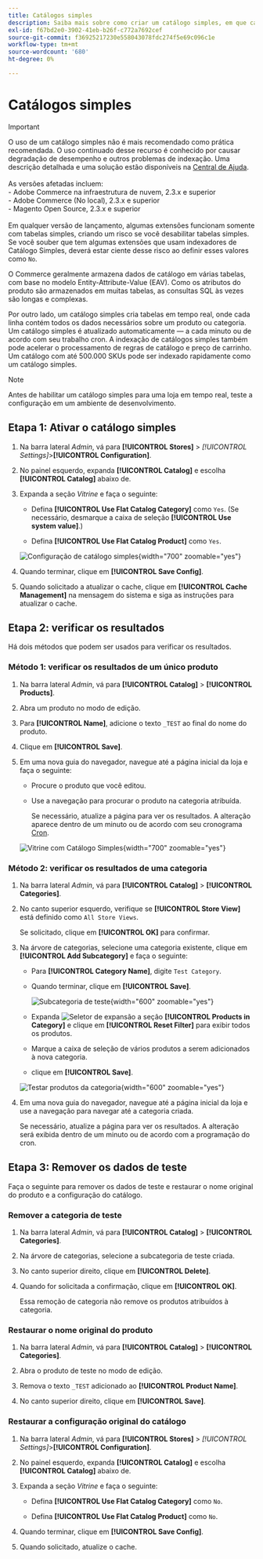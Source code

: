 ```yaml
---
title: Catálogos simples
description: Saiba mais sobre como criar um catálogo simples, em que cada linha contém todos os dados necessários sobre um produto ou categoria.
exl-id: f67bd2e0-3902-41eb-b26f-c772a7692cef
source-git-commit: f36925217230e558043078fdc274f5e69c096c1e
workflow-type: tm+mt
source-wordcount: '680'
ht-degree: 0%

---
```


# Catálogos simples

>[!IMPORTANT]
>
>O uso de um catálogo simples não é mais recomendado como prática recomendada. O uso continuado desse recurso é conhecido por causar degradação de desempenho e outros problemas de indexação. Uma descrição detalhada e uma solução estão disponíveis na [Central de Ajuda](https://experienceleague.adobe.com/docs/commerce-knowledge-base/kb/troubleshooting/miscellaneous/slow-performance-slow-and-long-running-crons.html).<br/><br/>As versões afetadas incluem: <br/>- Adobe Commerce na infraestrutura de nuvem, 2.3.x e superior<br/>- Adobe Commerce (No local), 2.3.x e superior<br/>- Magento Open Source, 2.3.x e superior <br/><br/>Em qualquer versão de lançamento, algumas extensões funcionam somente com tabelas simples, criando um risco se você desabilitar tabelas simples. Se você souber que tem algumas extensões que usam indexadores de Catálogo Simples, deverá estar ciente desse risco ao definir esses valores como `No`.

O Commerce geralmente armazena dados de catálogo em várias tabelas, com base no modelo Entity-Attribute-Value (EAV). Como os atributos do produto são armazenados em muitas tabelas, as consultas SQL às vezes são longas e complexas.

Por outro lado, um catálogo simples cria tabelas em tempo real, onde cada linha contém todos os dados necessários sobre um produto ou categoria. Um catálogo simples é atualizado automaticamente — a cada minuto ou de acordo com seu trabalho cron. A indexação de catálogos simples também pode acelerar o processamento de regras de catálogo e preço de carrinho. Um catálogo com até 500.000 SKUs pode ser indexado rapidamente como um catálogo simples.

>[!NOTE]
>
>Antes de habilitar um catálogo simples para uma loja em tempo real, teste a configuração em um ambiente de desenvolvimento.

## Etapa 1: Ativar o catálogo simples

1. Na barra lateral _Admin_, vá para **[!UICONTROL Stores]** > _[!UICONTROL Settings]_>**[!UICONTROL Configuration]**.

1. No painel esquerdo, expanda **[!UICONTROL Catalog]** e escolha **[!UICONTROL Catalog]** abaixo de.

1. Expanda a seção _Vitrine_ e faça o seguinte:

   - Defina **[!UICONTROL Use Flat Catalog Category]** como `Yes`. (Se necessário, desmarque a caixa de seleção **[!UICONTROL Use system value]**.)

   - Defina **[!UICONTROL Use Flat Catalog Product]** como `Yes`.

   ![Configuração de catálogo simples](./assets/use-flat-catalog.png){width="700" zoomable="yes"}

1. Quando terminar, clique em **[!UICONTROL Save Config]**.

1. Quando solicitado a atualizar o cache, clique em **[!UICONTROL Cache Management]** na mensagem do sistema e siga as instruções para atualizar o cache.

## Etapa 2: verificar os resultados

Há dois métodos que podem ser usados para verificar os resultados.

### Método 1: verificar os resultados de um único produto

1. Na barra lateral _Admin_, vá para **[!UICONTROL Catalog]** > **[!UICONTROL Products]**.

1. Abra um produto no modo de edição.

1. Para **[!UICONTROL Name]**, adicione o texto `_TEST` ao final do nome do produto.

1. Clique em **[!UICONTROL Save]**.

1. Em uma nova guia do navegador, navegue até a página inicial da loja e faça o seguinte:

   - Procure o produto que você editou.

   - Use a navegação para procurar o produto na categoria atribuída.

     Se necessário, atualize a página para ver os resultados. A alteração aparece dentro de um minuto ou de acordo com seu cronograma [Cron](../systems/cron.md).

   ![Vitrine com Catálogo Simples](./assets/storefront-flat-catalog-enabled.png){width="700" zoomable="yes"}

### Método 2: verificar os resultados de uma categoria

1. Na barra lateral _Admin_, vá para **[!UICONTROL Catalog]** > **[!UICONTROL Categories]**.

1. No canto superior esquerdo, verifique se **[!UICONTROL Store View]** está definido como `All Store Views`.

   Se solicitado, clique em **[!UICONTROL OK]** para confirmar.

1. Na árvore de categorias, selecione uma categoria existente, clique em **[!UICONTROL Add Subcategory]** e faça o seguinte:

   - Para **[!UICONTROL Category Name]**, digite `Test Category`.

   - Quando terminar, clique em **[!UICONTROL Save]**.

     ![Subcategoria de teste](./assets/catalog-flat-test-category.png){width="600" zoomable="yes"}

   - Expanda ![Seletor de expansão](../assets/icon-display-expand.png) a seção **[!UICONTROL Products in Category]** e clique em **[!UICONTROL Reset Filter]** para exibir todos os produtos.

   - Marque a caixa de seleção de vários produtos a serem adicionados à nova categoria.

   - clique em **[!UICONTROL Save]**.

   ![Testar produtos da categoria](./assets/catalog-flat-test-category-products.png){width="600" zoomable="yes"}

1. Em uma nova guia do navegador, navegue até a página inicial da loja e use a navegação para navegar até a categoria criada.

   Se necessário, atualize a página para ver os resultados. A alteração será exibida dentro de um minuto ou de acordo com a programação do cron.

## Etapa 3: Remover os dados de teste

Faça o seguinte para remover os dados de teste e restaurar o nome original do produto e a configuração do catálogo.

### Remover a categoria de teste

1. Na barra lateral _Admin_, vá para **[!UICONTROL Catalog]** > **[!UICONTROL Categories]**.

1. Na árvore de categorias, selecione a subcategoria de teste criada.

1. No canto superior direito, clique em **[!UICONTROL Delete]**.

1. Quando for solicitada a confirmação, clique em **[!UICONTROL OK]**.

   Essa remoção de categoria não remove os produtos atribuídos à categoria.

### Restaurar o nome original do produto

1. Na barra lateral _Admin_, vá para **[!UICONTROL Catalog]** > **[!UICONTROL Categories]**.

1. Abra o produto de teste no modo de edição.

1. Remova o texto `_TEST` adicionado ao **[!UICONTROL Product Name]**.

1. No canto superior direito, clique em **[!UICONTROL Save]**.

### Restaurar a configuração original do catálogo

1. Na barra lateral _Admin_, vá para **[!UICONTROL Stores]** > _[!UICONTROL Settings]_>**[!UICONTROL Configuration]**.

1. No painel esquerdo, expanda **[!UICONTROL Catalog]** e escolha **[!UICONTROL Catalog]** abaixo de.

1. Expanda a seção _Vitrine_ e faça o seguinte:

   - Defina **[!UICONTROL Use Flat Catalog Category]** como `No`.

   - Defina **[!UICONTROL Use Flat Catalog Product]** como `No`.

1. Quando terminar, clique em **[!UICONTROL Save Config]**.

1. Quando solicitado, atualize o cache.
